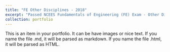 ```yaml
---
title: "FE Other Disciplines - 2018"
excerpt: "Passed NCEES Fundamentals of Engineering (FE) Exam - Other Disciplines. <br>Texas, USA<br/>"
collection: portfolio
---
```


This is an item in your portfolio. It can be have images or nice text. If you name the file .md, it will be parsed as markdown. If you name the file .html, it will be parsed as HTML. 
